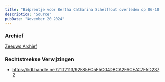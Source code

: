```yaml
---
title: "Bidprentje voor Bertha Catharina Schelfhout overleden op 06-10-2002"
description: "Source"
pubDate: "November 20 2024"
---
```


### Archief
[Zeeuws Archief](https://www.zeeuwsarchief.nl/)

### Rechtstreekse Verwijzingen
- https://hdl.handle.net/21.12113/92E85FC5F5C04DBCA2FACEAC7F5D2372